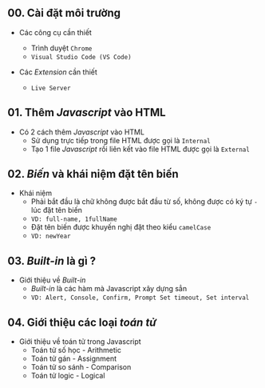 ## 00. Cài đặt môi trường

- Các công cụ cần thiết

  - Trình duyệt `Chrome`
  - `Visual Studio Code (VS Code)`

- Các _Extension_ cần thiết

  - `Live Server`

## 01. Thêm _Javascript_ vào HTML

- Có 2 cách thêm _Javascript_ vào HTML
  - Sử dụng trực tiếp trong file HTML được gọi là `Internal`
  - Tạo 1 file _Javascript_ rồi liên kết vào file HTML được gọi là `External`

## 02. _Biến_ và khái niệm đặt tên biến

- Khái niệm
  - Phải bắt đầu là chữ không được bắt đầu từ số, không được có ký tự `-` lúc đặt tên biến
  - `VD: full-name, 1fullName`
  - Đặt tên biến được khuyến nghị đặt theo kiểu `camelCase`
  - `VD: newYear`

## 03. _Built-in_ là gì ?

- Giới thiệu về _Built-in_
  - _Built-in_ là các hàm mà Javascript xây dựng sẳn
  - `VD: Alert, Console, Confirm, Prompt Set timeout, Set interval`

## 04. Giới thiệu các loại _toán tử_

- Giới thiệu về toán tử trong Javascript
  - Toán tử số học - Arithmetic
  - Toán tử gán - Assignment
  - Toán tử so sánh - Comparison
  - Toán tử logic - Logical

